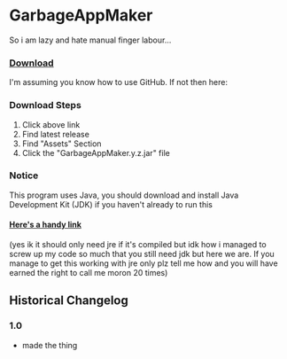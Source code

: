 # GarbageAppMaker
So i am lazy and hate manual finger labour...

### [Download](https://github.com/Canary-Prism/GarbageAppMaker/releases/)

I'm assuming you know how to use GitHub. If not then here:

### Download Steps

1. Click above link
2. Find latest release
3. Find "Assets" Section
4. Click the "GarbageAppMaker.y.z.jar" file

### Notice

This program uses Java, you should download and install Java Development Kit (JDK) if you haven't already to run this

#### [Here's a handy link](https://www.oracle.com/java/technologies/downloads/)

(yes ik it should only need jre if it's compiled but idk how i managed to screw up my code so much that you still need jdk but here we are. If you manage to get this working with jre only plz tell me how and you will have earned the right to call me moron 20 times)


## Historical Changelog

### 1.0
* made the thing